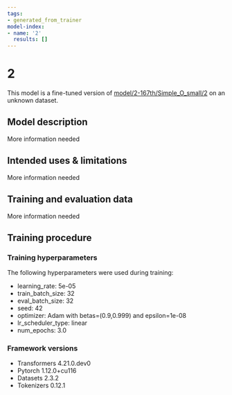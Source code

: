 ```yaml
---
tags:
- generated_from_trainer
model-index:
- name: '2'
  results: []
---
```


<!-- This model card has been generated automatically according to the information the Trainer had access to. You
should probably proofread and complete it, then remove this comment. -->

# 2

This model is a fine-tuned version of [model/2-167th/Simple_O_small/2](https://huggingface.co/model/2-167th/Simple_O_small/2) on an unknown dataset.

## Model description

More information needed

## Intended uses & limitations

More information needed

## Training and evaluation data

More information needed

## Training procedure

### Training hyperparameters

The following hyperparameters were used during training:
- learning_rate: 5e-05
- train_batch_size: 32
- eval_batch_size: 32
- seed: 42
- optimizer: Adam with betas=(0.9,0.999) and epsilon=1e-08
- lr_scheduler_type: linear
- num_epochs: 3.0

### Framework versions

- Transformers 4.21.0.dev0
- Pytorch 1.12.0+cu116
- Datasets 2.3.2
- Tokenizers 0.12.1
